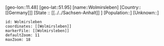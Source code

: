 ﻿---
location: [51.95,11.48]
mapzoom: [7,12] 
mapmarker: city 
type: City
tags:
- geo/City


SpocWebEntityId: 35692
isDeleted: false
confidential: public

---
[geo-lon::11.48]
[geo-lat::51.95]
[name::Wolmirsleben]
[Country::[[Germany]]]
[State :: [[../../Sachsen-Anhalt]] ]
[Population::]
[Unknown::]


```leaflet
id: Wolmirsleben
coordinates: [[Wolmirsleben]]
markerFile: [[Wolmirsleben]]
defaultZoom: 11 
maxZoom: 18
```
